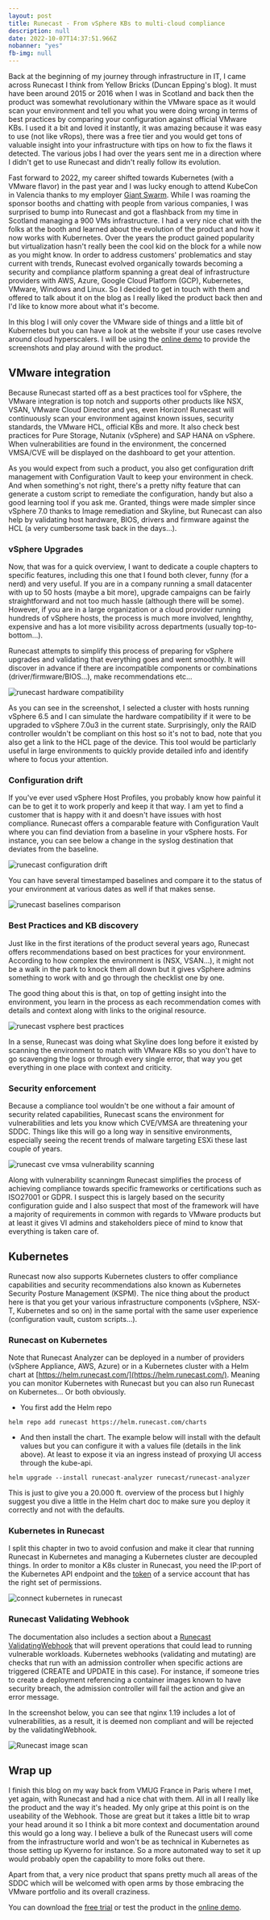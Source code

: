 ```yaml
---
layout: post
title: Runecast - From vSphere KBs to multi-cloud compliance
description: null
date: 2022-10-07T14:37:51.966Z
nobanner: "yes"
fb-img: null
---
```


Back at the beginning of my journey through infrastructure in IT, I came across Runecast I think from Yellow Bricks (Duncan Epping's blog). It must have been around 2015 or 2016 when I was in Scotland and back then the product was somewhat revolutionary within the VMware space as it would scan your environment and tell you what you were doing wrong in terms of best practices by comparing your configuration against official VMware KBs. I used it a bit and loved it instantly, it was amazing because it was easy to use (not like vRops), there was a free tier and you would get tons of valuable insight into your infrastructure with tips on how to fix the flaws it detected. The various jobs I had over the years sent me in a direction where I didn't get to use Runecast and didn't really follow its evolution.

Fast forward to 2022, my career shifted towards Kubernetes (with a VMware flavor) in the past year and I was lucky enough to attend KubeCon in Valencia thanks to my employer [Giant Swarm](https://www.giantswarm.io/). While I was roaming the sponsor booths and chatting with people from various companies, I was surprised to bump into Runecast and got a flashback from my time in Scotland managing a 900 VMs infrastructure. I had a very nice chat with the folks at the booth and learned about the evolution of the product and how it now works with Kubernetes. Over the years the product gained popularity but virtualization hasn't really been the cool kid on the block for a while now as you might know. In order to address customers' problematics and stay current with trends, Runecast evolved organically towards becoming a security and compliance platform spanning a great deal of infrastructure providers with AWS, Azure, Google Cloud Platform (GCP), Kubernetes, VMware, Windows and Linux. So I decided to get in touch with them and offered to talk about it on the blog as I really liked the product back then and I'd like to know more about what it's become.

In this blog I will only cover the VMware side of things and a little bit of Kubernetes but you can have a look at the website if your use cases revolve around cloud hyperscalers. I will be using the [online demo](https://demo.runecast.com/) to provide the screenshots and play around with the product.

## VMware integration

Because Runecast started off as a best practices tool for vSphere, the VMware integration is top notch and supports other products like NSX, VSAN, VMware Cloud Director and yes, even Horizon! Runecast will continuously scan your environment against known issues, security standards, the VMware HCL, official KBs and more. It also check best practices for Pure Storage, Nutanix (vSphere) and SAP HANA on vSphere. When vulnerabilities are found in the environment, the concerned VMSA/CVE will be displayed on the dashboard to get your attention.

As you would expect from such a product, you also get configuration drift management with Configuration Vault to keep your environment in check. And when something's not right, there's a pretty nifty feature that can generate a custom script to remediate the configuration, handy but also a good learning tool if you ask me. Granted, things were made simpler since vSphere 7.0 thanks to Image remediation and Skyline, but Runecast can also help by validating host hardware, BIOS, drivers and firmware against the HCL (a very cumbersome task back in the days...). 

### vSphere Upgrades

Now, that was for a quick overview, I want to dedicate a couple chapters to specific features, including this one that I found both clever, funny (for a nerd) and very useful. If you are in a company running a small datacenter with up to 50 hosts (maybe a bit more), upgrade campaigns can be fairly straightforward and not too much hassle (although there will be some). However, if you are in a large organization or a cloud provider running hundreds of vSphere hosts, the process is much more involved, lenghthy, expensive and has a lot more visibility across departments (usually top-to-bottom...). 

Runecast attempts to simplify this process of preparing for vSphere upgrades and validating that everything goes and went smoothly. It will discover in advance if there are incompatible components or combinations (driver/firmware/BIOS...), make recommendations etc...

![runecast hardware compatibility](/img/2022-10-06-07-38-12.png)

As you can see in the screenshot, I selected a cluster with hosts running vSphere 6.5 and I can simulate the hardware compatibility if it were to be upgraded to vSphere 7.0u3 in the current state. Surprisingly, only the RAID controller wouldn't be compliant on this host so it's not to bad, note that you also get a link to the HCL page of the device. This tool would be particlarly useful in large environments to quickly provide detailed info and identify where to focus your attention.

### Configuration drift

If you've ever used vSphere Host Profiles, you probably know how painful it can be to get it to work properly and keep it that way. I am yet to find a customer that is happy with it and doesn't have issues with host compliance. Runecast offers a comparable feature with Configuration Vault where you can find deviation from a baseline in your vSphere hosts. For instance, you can see below a change in the syslog destination that deviates from the baseline.

![runecast configuration drift](/img/2022-10-06-07-32-17.png)

You can have several timestamped baselines and compare it to the status of your environment at various dates as well if that makes sense.

![runecast baselines comparison](/img/2022-10-06-07-35-39.png)

### Best Practices and KB discovery

Just like in the first iterations of the product several years ago, Runecast offers recommendations based on best practices for your environment. According to how complex the environment is (NSX, VSAN...), it might not be a walk in the park to knock them all down but it gives vSphere admins something to work with and go through the checklist one by one.

The good thing about this is that, on top of getting insight into the environment, you learn in the process as each recommendation comes with details and context along with links to the original resource.

![runecast vsphere best practices](/img/2022-10-06-07-39-48.png)

In a sense, Runecast was doing what Skyline does long before it existed by scanning the environment to match with VMware KBs so you don't have to go scavenging the logs or through every single error, that way you get everything in one place with context and criticity.

### Security enforcement

Because a compliance tool wouldn't be one without a fair amount of security related capabilities, Runecast scans the environment for vulnerabilities and lets you know which CVE/VMSA are threatening your SDDC. Things like this will go a long way in sensitive environments, especially seeing the recent trends of malware targeting ESXi these last couple of years.

![runecast cve vmsa vulnerability scanning](/img/2022-10-06-07-51-35.png)

Along with vulnerability scanningm Runecast simplifies the process of achieving compliance towards specific frameworks or certifications such as ISO27001 or GDPR. I suspect this is largely based on the security configuration guide and I also suspect that most of the framework will have a majority of requirements in common with regards to VMware products but at least it gives VI admins and stakeholders piece of mind to know that everything is taken care of.

## Kubernetes

Runecast now also supports Kubernetes clusters to offer compliance capabilities and security recommendations also known as Kubernetes Security Posture Management (KSPM). The nice thing about the product here is that you get your various infrastructure components (vSphere, NSX-T, Kubernetes and so on) in the same portal with the same user experience (configuration vault, custom scripts...).

### Runecast on Kubernetes

Note that Runecast Analyzer can be deployed in a number of providers (vSphere Appliance, AWS, Azure) or in a Kubernetes cluster with a Helm chart at [https://helm.runecast.com/](https://helm.runecast.com/). Meaning you can monitor Kubernetes with Runecast but you can also run Runecast on Kubernetes... Or both obviously.

* You first add the Helm repo

`helm repo add runecast https://helm.runecast.com/charts`

* And then install the chart. The example below will install with the default values but you can configure it with a values file (details in the link above). At least to expose it via an ingress instead of proxying UI access through the kube-api.

`helm upgrade --install runecast-analyzer runecast/runecast-analyzer`

This is just to give you a 20.000 ft. overview of the process but I highly suggest you dive a little in the Helm chart doc to make sure you deploy it correctly and not with the defaults.

### Kubernetes in Runecast

I split this chapter in two to avoid confusion and make it clear that running Runecast in Kubernetes and managing a Kubernetes cluster are decoupled things. In order to monitor a K8s cluster in Runecast, you need the IP:port of the Kubernetes API endpoint and the [token](https://docs.runecast.com/connect_to_a_system_and_analyze.html) of a service account that has the right set of permissions.

![connect kubernetes in runecast](/img/2022-10-07-13-30-34.png)

### Runecast Validating Webhook

The documentation also includes a section about a [Runecast ValidatingWebhook](https://docs.runecast.com/kubernetes_integration_examples.html) that will prevent operations that could lead to running vulnerable workloads. Kubernetes webhooks (validating and mutating) are checks that run with an admission controller when specific actions are triggered (CREATE and UPDATE in this case). For instance, if someone tries to create a deployment referencing a container images known to have security breach, the admission controller will fail the action and give an error message.

In the screenshot below, you can see that nginx 1.19 includes a lot of vulnerabilities, as a result, it is deemed non compliant and will be rejected by the validatingWebhook.

![Runecast image scan](/img/runecast%20image%20scan.png)

## Wrap up

I finish this blog on my way back from VMUG France in Paris where I met, yet again, with Runecast and had a nice chat with them. All in all I really like the product and the way it's headed. My only gripe at this point is on the useability of the Webhook. Those are great but it takes a little bit to wrap your head around it so I think a bit more context and documentation around this would go a long way. I believe a bulk of the Runecast users will come from the infrastructure world and won't be as technical in Kubernetes as those setting up Kyverno for instance. So a more automated way to set it up would probably open the capability to more folks out there.

Apart from that, a very nice product that spans pretty much all areas of the SDDC which will be welcomed with open arms by those embracing the VMware portfolio and its overall craziness.

You can download the [free trial](https://portal.runecast.com/registration) or test the product in the [online demo](https://www.runecast.com/runecast-analyzer-online-demo).